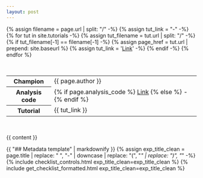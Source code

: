 ```yaml
---
layout: post
---
```


{% assign filename = page.url | split: "/" -%} 
{% assign tut_link = "-" -%}
{% for tut in site.tutorials -%}
    {% assign tut_filename = tut.url | split: "/" -%}
    {% if tut_filename[-1] == filename[-1] -%}
        {% assign page_href = tut.url | prepend: site.baseurl %}
        {% assign tut_link = '<a href="' | append: page_href | append: '">Link</a>' -%}
    {% endif -%}
{% endfor %}  

<br/>
<table class="vertical-header smaller">
  <tr>
      <th>Champion</th>
      <td>{{ page.author }}</td>
  </tr>
  <tr>
      <th>Analysis code</th>
      <td>
      {% if page.analysis_code %}
        <a href="{{ page.analysis_code }}">Link</a>
      {% else %}
      -
      {% endif %}            
      </td>
    <tr>
      <th>Tutorial</th>
      <td>{{ tut_link }}</td>
    </tr>
  </tr>
</table>
<br/>

{{ content }}

{{ "## Metadata template" | markdownify }}
{% assign exp_title_clean = page.title | replace: " ", "-" | downcase | replace: "(", "_" | replace: ")", "_" -%}
{% include checklist_controls.html exp_title_clean=exp_title_clean %}
{% include get_checklist_formatted.html exp_title_clean=exp_title_clean %}

